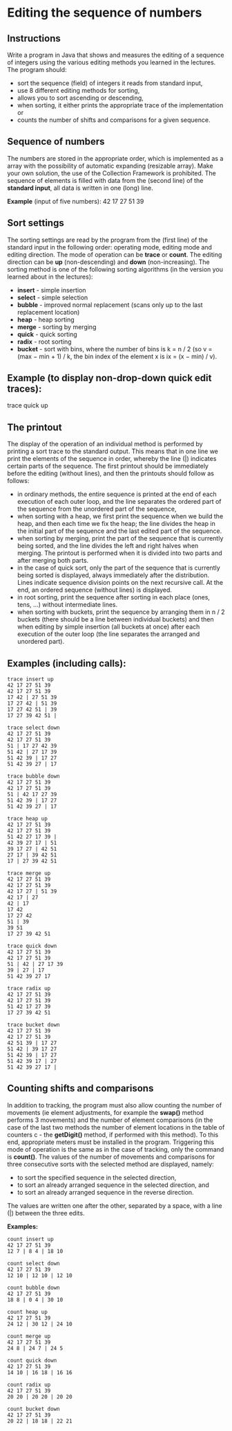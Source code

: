 # Editing the sequence of numbers
## Instructions

Write a program in Java that shows and measures the editing of a sequence of integers using the various editing methods you learned in the lectures. The program should:
- sort the sequence (field) of integers it reads from standard input,
- use 8 different editing methods for sorting,
- allows you to sort ascending or descending,
- when sorting, it either prints the appropriate trace of the implementation or
- counts the number of shifts and comparisons for a given sequence.

## Sequence of numbers
The numbers are stored in the appropriate order, which is implemented as a array with the possibility of automatic expanding (resizable array). Make your own solution, the use of the Collection Framework is prohibited. The sequence of elements is filled with data from the (second line) of the **standard input**, all data is written in one (long) line.

**Example** (input of five numbers):
42 17 27 51 39  

## Sort settings
The sorting settings are read by the program from the (first line) of the standard input in the following order: operating mode, editing mode and editing direction. The mode of operation can be **trace** or **count**. The editing direction can be **up** (non-descending) and **down** (non-increasing). The sorting method is one of the following sorting algorithms (in the version you learned about in the lectures):

- **insert** - simple insertion
- **select** - simple selection
- **bubble** - improved normal replacement (scans only up to the last replacement location)
- **heap** - heap sorting
- **merge** - sorting by merging
- **quick** - quick sorting
- **radix** - root sorting
- **bucket** - sort with bins, where the number of bins is k = n / 2 (so v = (max − min + 1) / k, the bin index of the element x is ix = (x − min) / v).

## **Example** (to display non-drop-down quick edit traces):
trace quick up

## The printout
The display of the operation of an individual method is performed by printing a sort trace to the standard output. This means that in one line we print the elements of the sequence in order, whereby the line (|) indicates certain parts of the sequence. The first printout should be immediately before the editing (without lines), and then the printouts should follow as follows:

- in ordinary methods, the entire sequence is printed at the end of each execution of each outer loop, and the line separates the ordered part of the sequence from the unordered part of the sequence,
- when sorting with a heap, we first print the sequence when we build the heap, and then each time we fix the heap; the line divides the heap in the initial part of the sequence and the last edited part of the sequence.
- when sorting by merging, print the part of the sequence that is currently being sorted, and the line divides the left and right halves when merging. The printout is performed when it is divided into two parts and after merging both parts.
- in the case of quick sort, only the part of the sequence that is currently being sorted is displayed, always immediately after the distribution. Lines indicate sequence division points on the next recursive call. At the end, an ordered sequence (without lines) is displayed.
- in root sorting, print the sequence after sorting in each place (ones, tens, ...) without intermediate lines.
- when sorting with buckets, print the sequence by arranging them in n / 2 buckets (there should be a line between individual buckets) and then when editing by simple insertion (all buckets at once) after each execution of the outer loop (the line separates the arranged and unordered part).

## Examples (including calls):
```
trace insert up
42 17 27 51 39
42 17 27 51 39
17 42 | 27 51 39
17 27 42 | 51 39
17 27 42 51 | 39
17 27 39 42 51 |

trace select down
42 17 27 51 39
42 17 27 51 39
51 | 17 27 42 39
51 42 | 27 17 39
51 42 39 | 17 27
51 42 39 27 | 17

trace bubble down
42 17 27 51 39
42 17 27 51 39
51 | 42 17 27 39
51 42 39 | 17 27
51 42 39 27 | 17

trace heap up
42 17 27 51 39
42 17 27 51 39
51 42 27 17 39 |
42 39 27 17 | 51
39 17 27 | 42 51
27 17 | 39 42 51
17 | 27 39 42 51

trace merge up
42 17 27 51 39
42 17 27 51 39
42 17 27 | 51 39
42 17 | 27
42 | 17
17 42
17 27 42
51 | 39
39 51
17 27 39 42 51

trace quick down
42 17 27 51 39
42 17 27 51 39
51 | 42 | 27 17 39
39 | 27 | 17
51 42 39 27 17

trace radix up
42 17 27 51 39
42 17 27 51 39
51 42 17 27 39
17 27 39 42 51

trace bucket down
42 17 27 51 39
42 17 27 51 39
42 51 39 | 17 27
51 42 | 39 17 27
51 42 39 | 17 27
51 42 39 17 | 27
51 42 39 27 17 |
```
## Counting shifts and comparisons
In addition to tracking, the program must also allow counting the number of movements (ie element adjustments, for example the **swap()** method performs 3 movements) and the number of element comparisons (in the case of the last two methods the number of element locations in the table of counters c - the **getDigit()** method, if performed with this method). To this end, appropriate meters must be installed in the program. Triggering this mode of operation is the same as in the case of tracking, only the command is **count()**. The values of the number of movements and comparisons for three consecutive sorts with the selected method are displayed, namely:
- to sort the specified sequence in the selected direction,
- to sort an already arranged sequence in the selected direction, and
- to sort an already arranged sequence in the reverse direction.  

The values are written one after the other, separated by a space, with a line (|) between the three edits.

**Examples:**
```
count insert up
42 17 27 51 39
12 7 | 8 4 | 18 10

count select down
42 17 27 51 39
12 10 | 12 10 | 12 10

count bubble down
42 17 27 51 39
18 8 | 0 4 | 30 10

count heap up
42 17 27 51 39
24 12 | 30 12 | 24 10

count merge up
42 17 27 51 39
24 8 | 24 7 | 24 5

count quick down
42 17 27 51 39
14 10 | 16 18 | 16 16

count radix up
42 17 27 51 39
20 20 | 20 20 | 20 20

count bucket down
42 17 27 51 39
20 22 | 18 18 | 22 21
```
